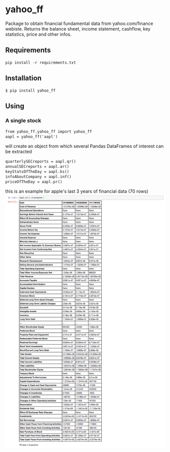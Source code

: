 # yahoo_ff
Package to obtain financial fundamental data from yahoo.com/finance webiste. Returns the balance sheet, income statement, cashflow, key statistics, price and other infos.

## Requirements
```
pip install -r requirements.txt
```

## Installation
```
$ pip install yahoo_ff

```

## Using

### A single stock
```
from yahoo_ff.yahoo_ff import yahoo_ff
aapl = yahoo_ff('aapl')
```
will create an object from which several Pandas DataFrames of interest can be extracted
```
quarterlySECreports = aapl.qr()
annualSECreports = aapl.ar()
keyStatsOfTheDay = aapl.ks()
infoAboutCompany = aapl.inf()
priceOfTheDay = aapl.pr()
```

this is an example for apple's last 3 years of financial data (70 rows)
![](https://github.com/alexandresobolevski/yahoo_ff/blob/master/screenshot.png)
